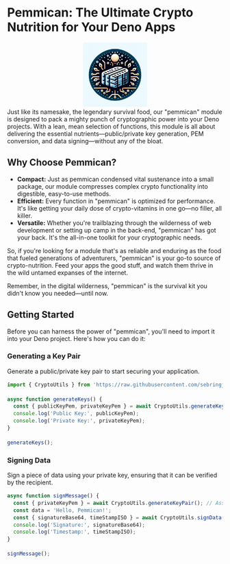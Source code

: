 # Pemmican: The Ultimate Crypto Nutrition for Your Deno Apps
<div align="center">
<img src="./pemmican.webp" width="150px" height="150px" />
</div>
Just like its namesake, the legendary survival food, our "pemmican" module is designed to pack a mighty punch of cryptographic power into your Deno projects. With a lean, mean selection of functions, this module is all about delivering the essential nutrients—public/private key generation, PEM conversion, and data signing—without any of the bloat.

## Why Choose Pemmican?

- **Compact:** Just as pemmican condensed vital sustenance into a small package, our module compresses complex crypto functionality into digestible, easy-to-use methods.
- **Efficient:** Every function in "pemmican" is optimized for performance. It's like getting your daily dose of crypto-vitamins in one go—no filler, all killer.
- **Versatile:** Whether you're trailblazing through the wilderness of web development or setting up camp in the back-end, "pemmican" has got your back. It's the all-in-one toolkit for your cryptographic needs.

So, if you're looking for a module that's as reliable and enduring as the food that fueled generations of adventurers, "pemmican" is your go-to source of crypto-nutrition. Feed your apps the good stuff, and watch them thrive in the wild untamed expanses of the internet.

Remember, in the digital wilderness, "pemmican" is the survival kit you didn't know you needed—until now.

## Getting Started

Before you can harness the power of "pemmican", you'll need to import it into your Deno project. Here's how you can do it:

### Generating a Key Pair
Generate a public/private key pair to start securing your application.
```typescript
import { CryptoUtils } from 'https://raw.githubusercontent.com/sebringj/pemmican/main/mod.ts';

async function generateKeys() {
  const { publicKeyPem, privateKeyPem } = await CryptoUtils.generateKeyPair();
  console.log('Public Key:', publicKeyPem);
  console.log('Private Key:', privateKeyPem);
}

generateKeys();
```

### Signing Data
Sign a piece of data using your private key, ensuring that it can be verified by the recipient.
```typescript
async function signMessage() {
  const { privateKeyPem } = await CryptoUtils.generateKeyPair(); // Assume privateKeyPem is obtained
  const data = 'Hello, Pemmican!';
  const { signatureBase64, timeStampISO } = await CryptoUtils.signData({ data, privateKeyPem });
  console.log('Signature:', signatureBase64);
  console.log('Timestamp:', timeStampISO);
}

signMessage();
```
